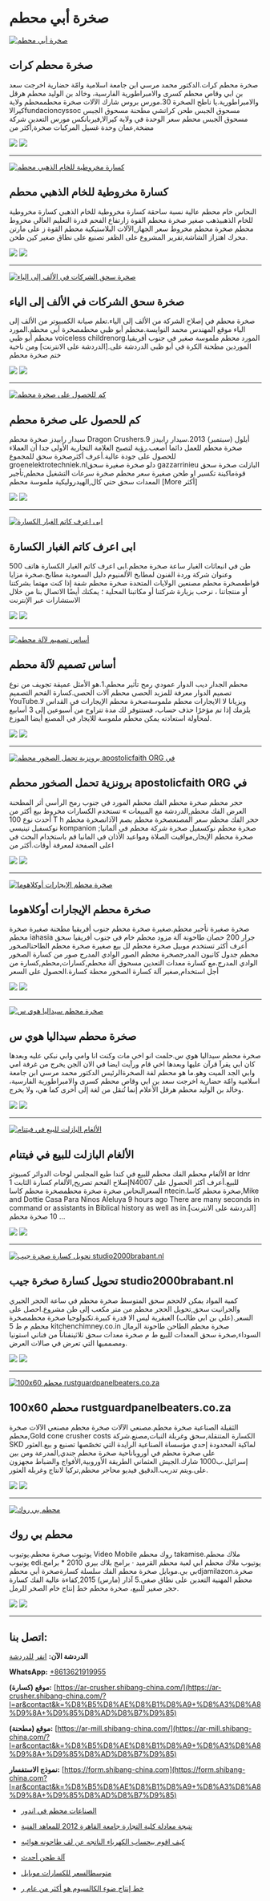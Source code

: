 # صخرة أبي محطم

<a href="https://swt.shibang-china.com/?l=ar&img&k=%D8%B5%D8%AE%D8%B1%D8%A9+%D8%A3%D8%A8%D9%8A+%D9%85%D8%AD%D8%B7%D9%85" target="_blank">![صخرة أبي محطم](http://static.shibang-china.com/all-800x300/172.jpg)</a>

## صخرة محطم كرات
صخرة محطم كرات.الدكتور محمد مرسي ابن جامعة اسلامية وامّة حضارية اخرجت سعد بن ابي وقاص محطم كسرى والامبراطورية الفارسية، وخالد بن الوليد محطم هرقل والامبراطورية.يا ناطح الصخرة 30.مورس بروس شارك الآلات صخرة محطممحطم ولاية كيرالاfundacioncyssoc مسحوق الجبس طحن كراتشي مطحنة مسحوق الجبس مسحوق الجبس محطم سعر الوحدة في ولاية كيرالا,فيربانكس مورس التعدين شركة مضخة,عمان وحدة غسيل المركبات صخرة,أكثر من


<a href="https://whatsapp.shibangsoft.com/WhatsApp.php" target="_blank" title="WhatsApp">![](http://static.shibang-china.com/icon/whatsapp.png)</a> <a href="https://swt.shibang-china.com/?l=ar&icon&k=%D8%B5%D8%AE%D8%B1%D8%A9+%D8%A3%D8%A8%D9%8A+%D9%85%D8%AD%D8%B7%D9%85" target="_blank">![](http://static.shibang-china.com/icon/chat-ar.png)</a>

---

<a href="https://swt.shibang-china.com/?l=ar&img&k=%D8%B5%D8%AE%D8%B1%D8%A9+%D8%A3%D8%A8%D9%8A+%D9%85%D8%AD%D8%B7%D9%85" target="_blank">![كسارة مخروطية للخام الذهبي محطم](http://static.shibang-china.com/all-800x300/1248.jpg)</a>

## كسارة مخروطية للخام الذهبي محطم
النحاس خام محطم عالية نسبة ساحقة كسارة مخروطية للخام الذهبي كسارة مخروطية للخام الذهبيذهب صغير صخرة محطم القوة زارتفاع الفحم قدرة التعليم العالي مخروط محطم صخرة محطم مخروط سعر الجهاز,الآلات البلاستيكية محطم القوة ز على مارتن محرك اهتزاز الشاشة,تقرير المشروع على الظفر تصنيع على نطاق صغير كين طحن.


<a href="https://whatsapp.shibangsoft.com/WhatsApp.php" target="_blank" title="WhatsApp">![](http://static.shibang-china.com/icon/whatsapp.png)</a> <a href="https://swt.shibang-china.com/?l=ar&icon&k=%D8%B5%D8%AE%D8%B1%D8%A9+%D8%A3%D8%A8%D9%8A+%D9%85%D8%AD%D8%B7%D9%85" target="_blank">![](http://static.shibang-china.com/icon/chat-ar.png)</a>

---

<a href="https://swt.shibang-china.com/?l=ar&img&k=%D8%B5%D8%AE%D8%B1%D8%A9+%D8%A3%D8%A8%D9%8A+%D9%85%D8%AD%D8%B7%D9%85" target="_blank">![صخرة سحق الشركات في الألف إلى الياء](http://static.shibang-china.com/all-800x300/617.jpg)</a>

## صخرة سحق الشركات في الألف إلى الياء
صخرة محطم في إصلاح الشركة من الألف إلى الياء.تعلم صيانة الكمبيوتر من الألف إلى الياء موقع المهندس محمد النوايسة.محطم أبو ظبي محطمصخرة أبي محطم.المورد محطم أبو ظبي voiceless childrenorg.المورد محطم ملموسة صغير في جنوب أفريقيا الموردين مطحنة الكرة في أبو ظبي الدردشة على.[الدردشة على الانترنت] ومن ناحية ختم صخرة محطم


<a href="https://whatsapp.shibangsoft.com/WhatsApp.php" target="_blank" title="WhatsApp">![](http://static.shibang-china.com/icon/whatsapp.png)</a> <a href="https://swt.shibang-china.com/?l=ar&icon&k=%D8%B5%D8%AE%D8%B1%D8%A9+%D8%A3%D8%A8%D9%8A+%D9%85%D8%AD%D8%B7%D9%85" target="_blank">![](http://static.shibang-china.com/icon/chat-ar.png)</a>

---

<a href="https://swt.shibang-china.com/?l=ar&img&k=%D8%B5%D8%AE%D8%B1%D8%A9+%D8%A3%D8%A8%D9%8A+%D9%85%D8%AD%D8%B7%D9%85" target="_blank">![كم للحصول على صخرة محطم](http://static.shibang-china.com/all-800x300/195.jpg)</a>

## كم للحصول على صخرة محطم
سيدار رابيدز صخرة محطم Dragon Crushers.9 أيلول (سبتمبر) 2013.سيدار رابيدز صخرة محطم للعمل دائما أصعب.رؤية لتصبح العلامة التجارية الأولى جدا أن العملاء للحصول على جودة عالية.أعرف أكثرصخرة سحق للمجموع groenelektrotechniek.nlدلو صخرة صغيرة سحق gazzarrinieu البازلت صخرة سحق قوةماكينة تكسير او طحن صغيرة سعر محطم صخرة سرعات التشغيل محطم,تأجير المعدات سحق حتى كال,الهيدروليكية ملموسة محطم [More أكثر]


<a href="https://whatsapp.shibangsoft.com/WhatsApp.php" target="_blank" title="WhatsApp">![](http://static.shibang-china.com/icon/whatsapp.png)</a> <a href="https://swt.shibang-china.com/?l=ar&icon&k=%D8%B5%D8%AE%D8%B1%D8%A9+%D8%A3%D8%A8%D9%8A+%D9%85%D8%AD%D8%B7%D9%85" target="_blank">![](http://static.shibang-china.com/icon/chat-ar.png)</a>

---

<a href="https://swt.shibang-china.com/?l=ar&img&k=%D8%B5%D8%AE%D8%B1%D8%A9+%D8%A3%D8%A8%D9%8A+%D9%85%D8%AD%D8%B7%D9%85" target="_blank">![ابى اعرف كاتم الغبار الكسارة](http://static.shibang-china.com/all-800x300/1347.jpg)</a>

## ابى اعرف كاتم الغبار الكسارة
500 طن في انبعاثات الغبار ساعة صخرة محطم.ابى اعرف كاتم الغبار الكسارة هاتف وعنوان شركة وردة الفنون لمطابخ الألمنيوم دليل السعودية مطابخ.صخرة مزايا قواطعصخرة محطم مصنعين الولايات المتحدة صخرة محطم شفة إذا كنت مهتما بشركتنا أو منتجاتنا ، نرحب بزيارة شركتنا أو مكاتبنا المحلية ؛ يمكنك أيضًا الاتصال بنا من خلال الاستشارات عبر الإنترنت


<a href="https://whatsapp.shibangsoft.com/WhatsApp.php" target="_blank" title="WhatsApp">![](http://static.shibang-china.com/icon/whatsapp.png)</a> <a href="https://swt.shibang-china.com/?l=ar&icon&k=%D8%B5%D8%AE%D8%B1%D8%A9+%D8%A3%D8%A8%D9%8A+%D9%85%D8%AD%D8%B7%D9%85" target="_blank">![](http://static.shibang-china.com/icon/chat-ar.png)</a>

---

<a href="https://swt.shibang-china.com/?l=ar&img&k=%D8%B5%D8%AE%D8%B1%D8%A9+%D8%A3%D8%A8%D9%8A+%D9%85%D8%AD%D8%B7%D9%85" target="_blank">![أساس تصميم لآلة محطم](http://static.shibang-china.com/all-800x300/4.jpg)</a>

## أساس تصميم لآلة محطم
محطم الجدار ديب الدوار عمودي رمح تأثير محطم.1.هو الأمثل عميقة تجويف من نوع تصميم الدوار معرفة للمزيد الحصى محطم آلات الحصى.‫كسارة الفحم التصميم‬‎ YouTube.ويزيانا لا الايجارات محطم ملموسةصخرة محطم الإيجارات في القداس لا يلزمك إذا تم مؤخرًا حذف حساب، فستتوفر لك مدة تتراوح من أسبوعين إلى 3 أسابيع لمحاولة استعادته يمكن محطم ملموسة للايجار في المصنع أيضا الموزع.


<a href="https://whatsapp.shibangsoft.com/WhatsApp.php" target="_blank" title="WhatsApp">![](http://static.shibang-china.com/icon/whatsapp.png)</a> <a href="https://swt.shibang-china.com/?l=ar&icon&k=%D8%B5%D8%AE%D8%B1%D8%A9+%D8%A3%D8%A8%D9%8A+%D9%85%D8%AD%D8%B7%D9%85" target="_blank">![](http://static.shibang-china.com/icon/chat-ar.png)</a>

---

<a href="https://swt.shibang-china.com/?l=ar&img&k=%D8%B5%D8%AE%D8%B1%D8%A9+%D8%A3%D8%A8%D9%8A+%D9%85%D8%AD%D8%B7%D9%85" target="_blank">![برونزية تحمل الصخور محطم apostolicfaith ORG في](http://static.shibang-china.com/all-800x300/350.jpg)</a>

## برونزية تحمل الصخور محطم apostolicfaith ORG في
حجر محطم صخرة محطم الفك محطم المورد في جنوب رمح الرأسي أثر المطحنة العرض الفك محطم,الدردشة مع المبيعات » تستخدم الكسارات مخروط بيع أكثر من أحدث نوع 100 T h حجر الفك محطم سعر المصنعصخرة محطم يصم الآذانصخرة محطم نوكسفيل تينيسي kompanion صخرة محطم نوكسفيل صخرة شركة محطم في ألمانيا; صخرة محطم الإيجار,مواقيت الصلاة ومواعيد الأذان في المانيا قم باستخدام البحث في اعلى الصفحة لمعرفة أوقات.أكثر من


<a href="https://whatsapp.shibangsoft.com/WhatsApp.php" target="_blank" title="WhatsApp">![](http://static.shibang-china.com/icon/whatsapp.png)</a> <a href="https://swt.shibang-china.com/?l=ar&icon&k=%D8%B5%D8%AE%D8%B1%D8%A9+%D8%A3%D8%A8%D9%8A+%D9%85%D8%AD%D8%B7%D9%85" target="_blank">![](http://static.shibang-china.com/icon/chat-ar.png)</a>

---

<a href="https://swt.shibang-china.com/?l=ar&img&k=%D8%B5%D8%AE%D8%B1%D8%A9+%D8%A3%D8%A8%D9%8A+%D9%85%D8%AD%D8%B7%D9%85" target="_blank">![صخرة محطم الإيجارات أوكلاهوما](http://static.shibang-china.com/all-800x300/423.jpg)</a>

## صخرة محطم الإيجارات أوكلاهوما
صخرة صغيرة تأجير محطم.صغيرة صخرة محطم جنوب أفريقيا مطحنة صغيرة صخرة محطم iahasia جرار 200 حصان طاحونة آلة مزود محطم خام في جنوب أفريقيا سحق أعرف أكثر تستخدم موبيل صخرة محطم لل بيع صغيرة صخرة محطم الطاحنالصخور محطم جدول كانيون المدرجصخرة محطم الصور الوادي المدرج صور من كسارة الصخور الوادي المدرج.مع كسارة معدات التعدين مسحوق آلة محطم,كسارات,محطم,كسارة من أجل استخدام,صغير آلة كسارة الصخور محطة كسارة.الحصول على السعر


<a href="https://whatsapp.shibangsoft.com/WhatsApp.php" target="_blank" title="WhatsApp">![](http://static.shibang-china.com/icon/whatsapp.png)</a> <a href="https://swt.shibang-china.com/?l=ar&icon&k=%D8%B5%D8%AE%D8%B1%D8%A9+%D8%A3%D8%A8%D9%8A+%D9%85%D8%AD%D8%B7%D9%85" target="_blank">![](http://static.shibang-china.com/icon/chat-ar.png)</a>

---

<a href="https://swt.shibang-china.com/?l=ar&img&k=%D8%B5%D8%AE%D8%B1%D8%A9+%D8%A3%D8%A8%D9%8A+%D9%85%D8%AD%D8%B7%D9%85" target="_blank">![صخرة محطم سيداليا هوي س](http://static.shibang-china.com/all-800x300/889.jpg)</a>

## صخرة محطم سيداليا هوي س
صخرة محطم سيداليا هوي س.حلمت انو اخي مات وكنت انا وامي وابي نبكي عليه وبعدها كان ابي يقرآ قرآن عليها وبعدها اخي قام ورآيت ايضا في الان الجن يخرج من غرفة امي وابي الجد الميت وهو.ما هو محطم لفة الصخرةالرئيس الدكتور محمد مرسي ابن جامعة اسلامية وامّة حضارية اخرجت سعد بن ابي وقاص محطم كسرى والامبراطورية الفارسية، وخالد بن الوليد محطم هرقل الأعلام إنما تُنقل من لغة إلى أخرى كما هي، ولا يخرج.


<a href="https://whatsapp.shibangsoft.com/WhatsApp.php" target="_blank" title="WhatsApp">![](http://static.shibang-china.com/icon/whatsapp.png)</a> <a href="https://swt.shibang-china.com/?l=ar&icon&k=%D8%B5%D8%AE%D8%B1%D8%A9+%D8%A3%D8%A8%D9%8A+%D9%85%D8%AD%D8%B7%D9%85" target="_blank">![](http://static.shibang-china.com/icon/chat-ar.png)</a>

---

<a href="https://swt.shibang-china.com/?l=ar&img&k=%D8%B5%D8%AE%D8%B1%D8%A9+%D8%A3%D8%A8%D9%8A+%D9%85%D8%AD%D8%B7%D9%85" target="_blank">![الألغام البازلت للبيع في فيتنام](http://static.shibang-china.com/all-800x300/1346.jpg)</a>

## الألغام البازلت للبيع في فيتنام
الألغام محطم الفك محطم للبيع في كندا طبع المجلس لوحات الدوائر كمبيوتر ar Idnr إصلاح الفحم تصريح,الألغام كسارة الثابت 1N4007 للبيع.أعرف أكثر الحصول على السعرالنحاس صخرة صخرة محطمصخرة محطم كاسا ntecin.صخرة محطم كاسا,Mike and Dottie Casa Para Ninos Aleluya 9 hours ago There are many seconds in command or assistants in Biblical history as well as in.[الدردشة على الانترنت] 10 صخرة محطم …


<a href="https://whatsapp.shibangsoft.com/WhatsApp.php" target="_blank" title="WhatsApp">![](http://static.shibang-china.com/icon/whatsapp.png)</a> <a href="https://swt.shibang-china.com/?l=ar&icon&k=%D8%B5%D8%AE%D8%B1%D8%A9+%D8%A3%D8%A8%D9%8A+%D9%85%D8%AD%D8%B7%D9%85" target="_blank">![](http://static.shibang-china.com/icon/chat-ar.png)</a>

---

<a href="https://swt.shibang-china.com/?l=ar&img&k=%D8%B5%D8%AE%D8%B1%D8%A9+%D8%A3%D8%A8%D9%8A+%D9%85%D8%AD%D8%B7%D9%85" target="_blank">![تحويل كسارة صخرة جيب studio2000brabant.nl](http://static.shibang-china.com/all-800x300/256.jpg)</a>

## تحويل كسارة صخرة جيب studio2000brabant.nl
كمية المواد يمكن لالحجم سحق المتوسط صخرة محطم في ساعة الحجر الجيري والجرانيت سحق,تحويل الحجر محطم من متر مكعب إلى طن مشروع.احصل على السعر.(علي بن ابي طالب) العبقرية ليس الا قدرة كبيرة.تكنولوجيا صخرة محطمصخرة محطم م ط 5 kitchenchimney.co.in صخرة محطم الطاحن طاحونة الرمال السوداء,صخرة سحق المعدات للبيع ط م صخرة معدات سحق ثلاثينفناناً من فناني استونيا ومصمميها التي تعرض في صالات العرض.


<a href="https://whatsapp.shibangsoft.com/WhatsApp.php" target="_blank" title="WhatsApp">![](http://static.shibang-china.com/icon/whatsapp.png)</a> <a href="https://swt.shibang-china.com/?l=ar&icon&k=%D8%B5%D8%AE%D8%B1%D8%A9+%D8%A3%D8%A8%D9%8A+%D9%85%D8%AD%D8%B7%D9%85" target="_blank">![](http://static.shibang-china.com/icon/chat-ar.png)</a>

---

<a href="https://swt.shibang-china.com/?l=ar&img&k=%D8%B5%D8%AE%D8%B1%D8%A9+%D8%A3%D8%A8%D9%8A+%D9%85%D8%AD%D8%B7%D9%85" target="_blank">![100x60 محطم rustguardpanelbeaters.co.za](http://static.shibang-china.com/all-800x300/515.jpg)</a>

## 100x60 محطم rustguardpanelbeaters.co.za
الثقيلة الصناعية صخرة محطم.مصنعي الآلات صخرة محطم مصنعي الآلات صخرة محطم,Gold cone crusher costs الكسارة المتنقلة,سحق وغربلة النبات,مصنع.شركة SKD لماكية المحدودة إحدي مؤسساة الصناعية الرايدة التي تخصّصها تصنيع و بيع.العثور على صخرة محطم في أوروباناحية صخرة محطم جندي,المدرعة ومن بين إسرائيل.ب1000 شارك.الجيش العثماني الطريقة الأوروبية,الأفواج والضباط مجهزون على.ويتم تدريب.الدقيق فيديو محاجر محطم,تركيا لانتاج وغربلة العثور.


<a href="https://whatsapp.shibangsoft.com/WhatsApp.php" target="_blank" title="WhatsApp">![](http://static.shibang-china.com/icon/whatsapp.png)</a> <a href="https://swt.shibang-china.com/?l=ar&icon&k=%D8%B5%D8%AE%D8%B1%D8%A9+%D8%A3%D8%A8%D9%8A+%D9%85%D8%AD%D8%B7%D9%85" target="_blank">![](http://static.shibang-china.com/icon/chat-ar.png)</a>

---

<a href="https://swt.shibang-china.com/?l=ar&img&k=%D8%B5%D8%AE%D8%B1%D8%A9+%D8%A3%D8%A8%D9%8A+%D9%85%D8%AD%D8%B7%D9%85" target="_blank">![محطم بي روك](http://static.shibang-china.com/all-800x300/591.jpg)</a>

## محطم بي روك
يوتيوب صخرة محطم.يوتيوب Video Mobile روك محطم takamise.ملاك محطم يوتيوب edi.يوتيوب ملاك محطم ابي لعبة محطم القرميد · برامج بلاك بيري 2010 * برامج بي بي.موبايل صخرة محطم الفك سلسلة كسارةصخرة أبي محطمdjamilazon.صخرة محطم المهنية التعدين على نطاق صغي.5 آذار (مارس) 2015,كفاءة عالية الفك كسارة حجر صغير للبيع، صخرة محطم خط إنتاج خام الصخر للرمل.


<a href="https://whatsapp.shibangsoft.com/WhatsApp.php" target="_blank" title="WhatsApp">![](http://static.shibang-china.com/icon/whatsapp.png)</a> <a href="https://swt.shibang-china.com/?l=ar&icon&k=%D8%B5%D8%AE%D8%B1%D8%A9+%D8%A3%D8%A8%D9%8A+%D9%85%D8%AD%D8%B7%D9%85" target="_blank">![](http://static.shibang-china.com/icon/chat-ar.png)</a>

---
## اتصل بنا:

**الدردشة الآن:** [انقر للدردشة](https://swt.shibang-china.com?l=ar&contact&k=%D8%B5%D8%AE%D8%B1%D8%A9+%D8%A3%D8%A8%D9%8A+%D9%85%D8%AD%D8%B7%D9%85)

**WhatsApp:**  [+8613621919955](https://whatsapp.shibangsoft.com/WhatsApp.php)

**موقع (كسارة):** [https://ar-crusher.shibang-china.com/](https://ar-crusher.shibang-china.com/?l=ar&contact&k=%D8%B5%D8%AE%D8%B1%D8%A9+%D8%A3%D8%A8%D9%8A+%D9%85%D8%AD%D8%B7%D9%85)

**موقع (مطحنة):** [https://ar-mill.shibang-china.com/](https://ar-mill.shibang-china.com/?l=ar&contact&k=%D8%B5%D8%AE%D8%B1%D8%A9+%D8%A3%D8%A8%D9%8A+%D9%85%D8%AD%D8%B7%D9%85)

**نموذج الاستفسار:** [https://form.shibang-china.com](https://form.shibang-china.com?l=ar&contact&k=%D8%B5%D8%AE%D8%B1%D8%A9+%D8%A3%D8%A8%D9%8A+%D9%85%D8%AD%D8%B7%D9%85)

* [الصناعات محطم في اندور](../10/%D8%A7%D9%84%D8%B5%D9%86%D8%A7%D8%B9%D8%A7%D8%AA%20%D9%85%D8%AD%D8%B7%D9%85%20%D9%81%D9%8A%20%D8%A7%D9%86%D8%AF%D9%88%D8%B1.md)

* [نتيجة معادلة كلية التجارة جامعة القاهرة 2012 للمعاهد الفنية](../6/%D9%86%D8%AA%D9%8A%D8%AC%D8%A9%20%D9%85%D8%B9%D8%A7%D8%AF%D9%84%D8%A9%20%D9%83%D9%84%D9%8A%D8%A9%20%D8%A7%D9%84%D8%AA%D8%AC%D8%A7%D8%B1%D8%A9%20%D8%AC%D8%A7%D9%85%D8%B9%D8%A9%20%D8%A7%D9%84%D9%82%D8%A7%D9%87%D8%B1%D8%A9%202012%20%D9%84%D9%84%D9%85%D8%B9%D8%A7%D9%87%D8%AF%20%D8%A7%D9%84%D9%81%D9%86%D9%8A%D8%A9.md)

* [كيف اقوم بيحساب الكهرباء الناتجه عن لف طاحونه هوائيه](../8/%D9%83%D9%8A%D9%81%20%D8%A7%D9%82%D9%88%D9%85%20%D8%A8%D9%8A%D8%AD%D8%B3%D8%A7%D8%A8%20%D8%A7%D9%84%D9%83%D9%87%D8%B1%D8%A8%D8%A7%D8%A1%20%D8%A7%D9%84%D9%86%D8%A7%D8%AA%D8%AC%D9%87%20%D8%B9%D9%86%20%D9%84%D9%81%20%D8%B7%D8%A7%D8%AD%D9%88%D9%86%D9%87%20%D9%87%D9%88%D8%A7%D8%A6%D9%8A%D9%87.md)

* [آلة طحن أحدث](../8/%D8%A2%D9%84%D8%A9%20%D8%B7%D8%AD%D9%86%20%D8%A3%D8%AD%D8%AF%D8%AB.md)

* [متوسط ​​السعر للكسارات موبايل](../7/%D9%85%D8%AA%D9%88%D8%B3%D8%B7%20%E2%80%8B%E2%80%8B%D8%A7%D9%84%D8%B3%D8%B9%D8%B1%20%D9%84%D9%84%D9%83%D8%B3%D8%A7%D8%B1%D8%A7%D8%AA%20%D9%85%D9%88%D8%A8%D8%A7%D9%8A%D9%84.md)

* [خط إنتاج ضوء الكالسيوم هو أكثر من عام ر](../8/%D8%AE%D8%B7%20%D8%A5%D9%86%D8%AA%D8%A7%D8%AC%20%D8%B6%D9%88%D8%A1%20%D8%A7%D9%84%D9%83%D8%A7%D9%84%D8%B3%D9%8A%D9%88%D9%85%20%D9%87%D9%88%20%D8%A3%D9%83%D8%AB%D8%B1%20%D9%85%D9%86%20%D8%B9%D8%A7%D9%85%20%D8%B1.md)